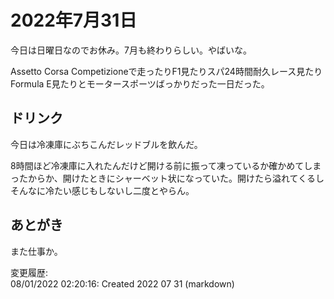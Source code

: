 # 2022年7月31日

今日は日曜日なのでお休み。7月も終わりらしい。やばいな。

Assetto Corsa Competizioneで走ったりF1見たりスパ24時間耐久レース見たりFormula E見たりとモータースポーツばっかりだった一日だった。

## ドリンク

今日は冷凍庫にぶちこんだレッドブルを飲んだ。

8時間ほど冷凍庫に入れたんだけど開ける前に振って凍っているか確かめてしまったからか、開けたときにシャーベット状になっていた。開けたら溢れてくるしそんなに冷たい感じもしないし二度とやらん。

## あとがき

また仕事か。

変更履歴:  
08/01/2022 02:20:16: Created 2022 07 31 (markdown)  
